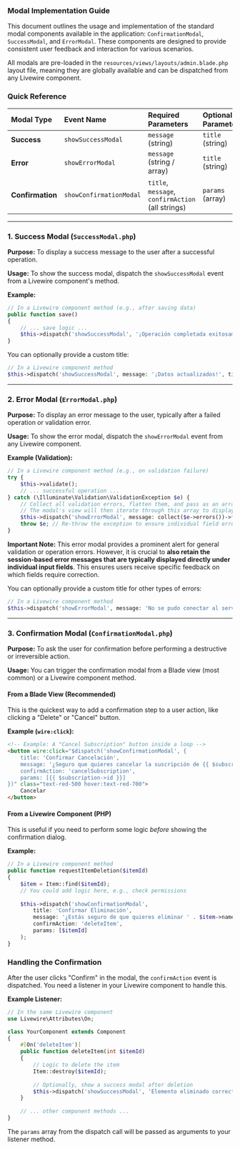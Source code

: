 ### Modal Implementation Guide

This document outlines the usage and implementation of the standard modal components available in the application: `ConfirmationModal`, `SuccessModal`, and `ErrorModal`. These components are designed to provide consistent user feedback and interaction for various scenarios.

All modals are pre-loaded in the `resources/views/layouts/admin.blade.php` layout file, meaning they are globally available and can be dispatched from any Livewire component.

### Quick Reference

| Modal Type     | Event Name              | Required Parameters                             | Optional Parameters |
| :------------- | :---------------------- | :---------------------------------------------- | :------------------ |
| **Success**    | `showSuccessModal`      | `message` (string)                              | `title` (string)    |
| **Error**      | `showErrorModal`        | `message` (string / array)                      | `title` (string)    |
| **Confirmation** | `showConfirmationModal` | `title`, `message`, `confirmAction` (all strings) | `params` (array)    |


---

### 1. Success Modal (`SuccessModal.php`)

**Purpose:** To display a success message to the user after a successful operation.

**Usage:**
To show the success modal, dispatch the `showSuccessModal` event from a Livewire component's method.

**Example:**

```php
// In a Livewire component method (e.g., after saving data)
public function save()
{
    // ... save logic ...
    $this->dispatch('showSuccessModal', '¡Operación completada exitosamente!');
}
```

You can optionally provide a custom title:

```php
// In a Livewire component method
$this->dispatch('showSuccessModal', message: '¡Datos actualizados!', title: 'Actualización Exitosa');
```

---

### 2. Error Modal (`ErrorModal.php`)

**Purpose:** To display an error message to the user, typically after a failed operation or validation error.

**Usage:**
To show the error modal, dispatch the `showErrorModal` event from any Livewire component.

**Example (Validation):**

```php
// In a Livewire component method (e.g., on validation failure)
try {
    $this->validate();
    // ... successful operation ...
} catch (\Illuminate\Validation\ValidationException $e) {
    // Collect all validation errors, flatten them, and pass as an array to the modal.
    // The modal's view will then iterate through this array to display each error as a list item.
    $this->dispatch('showErrorModal', message: collect($e->errors())->flatten()->toArray(), title: 'Error de Validación');
    throw $e; // Re-throw the exception to ensure individual field errors are still displayed by Livewire.
}
```

**Important Note:** This error modal provides a prominent alert for general validation or operation errors. However, it is crucial to **also retain the session-based error messages that are typically displayed directly under individual input fields**. This ensures users receive specific feedback on which fields require correction.

You can optionally provide a custom title for other types of errors:

```php
// In a Livewire component method
$this->dispatch('showErrorModal', message: 'No se pudo conectar al servidor.', title: 'Error de Conexión');
```

---

### 3. Confirmation Modal (`ConfirmationModal.php`)

**Purpose:** To ask the user for confirmation before performing a destructive or irreversible action.

**Usage:**
You can trigger the confirmation modal from a Blade view (most common) or a Livewire component method.

#### From a Blade View (Recommended)

This is the quickest way to add a confirmation step to a user action, like clicking a "Delete" or "Cancel" button.

**Example (`wire:click`):**
```html
<!-- Example: A "Cancel Subscription" button inside a loop -->
<button wire:click="$dispatch('showConfirmationModal', {
    title: 'Confirmar Cancelación',
    message: '¿Seguro que quieres cancelar la suscripción de {{ $subscription->user->name }}?',
    confirmAction: 'cancelSubscription',
    params: [{{ $subscription->id }}]
})" class="text-red-500 hover:text-red-700">
    Cancelar
</button>
```

#### From a Livewire Component (PHP)

This is useful if you need to perform some logic *before* showing the confirmation dialog.

**Example:**
```php
// In a Livewire component method
public function requestItemDeletion($itemId)
{
    $item = Item::find($itemId);
    // You could add logic here, e.g., check permissions
    
    $this->dispatch('showConfirmationModal',
        title: 'Confirmar Eliminación',
        message: '¿Estás seguro de que quieres eliminar ' . $item->name . '?',
        confirmAction: 'deleteItem',
        params: [$itemId]
    );
}
```

### Handling the Confirmation

After the user clicks "Confirm" in the modal, the `confirmAction` event is dispatched. You need a listener in your Livewire component to handle this.

**Example Listener:**

```php
// In the same Livewire component
use Livewire\Attributes\On;

class YourComponent extends Component
{
    #[On('deleteItem')]
    public function deleteItem(int $itemId)
    {
        // Logic to delete the item
        Item::destroy($itemId);
        
        // Optionally, show a success modal after deletion
        $this->dispatch('showSuccessModal', 'Elemento eliminado correctamente.');
    }
    
    // ... other component methods ...
}
```

The `params` array from the dispatch call will be passed as arguments to your listener method.
